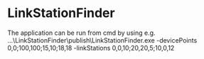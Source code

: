 # LinkStationFinder
The application can be run from cmd by using e.g.
...\LinkStationFinder\publish\LinkStationFinder.exe -devicePoints 0,0;100,100;15,10;18,18 -linkStations 0,0,10;20,20,5;10,0,12
